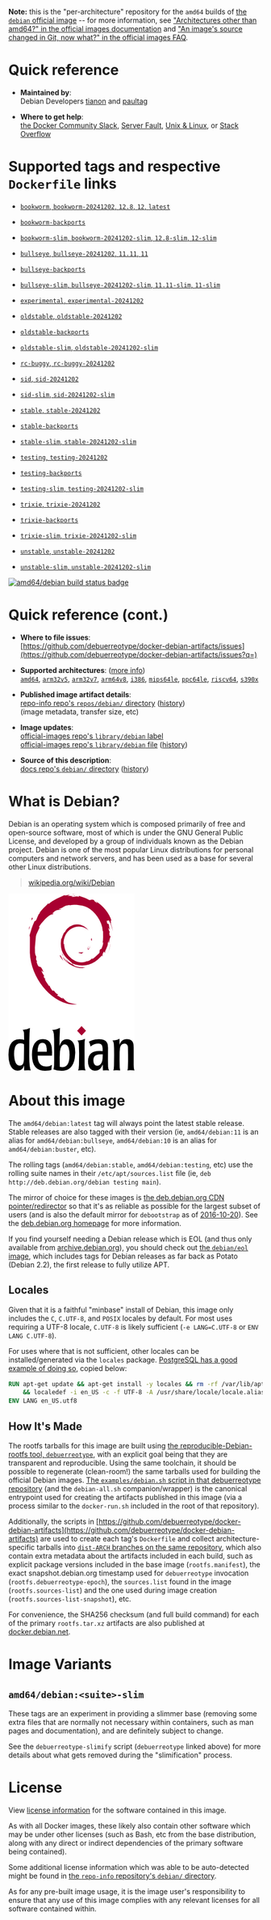 <!--

********************************************************************************

WARNING:

    DO NOT EDIT "debian/README.md"

    IT IS AUTO-GENERATED

    (from the other files in "debian/" combined with a set of templates)

********************************************************************************

-->

**Note:** this is the "per-architecture" repository for the `amd64` builds of [the `debian` official image](https://hub.docker.com/_/debian) -- for more information, see ["Architectures other than amd64?" in the official images documentation](https://github.com/docker-library/official-images#architectures-other-than-amd64) and ["An image's source changed in Git, now what?" in the official images FAQ](https://github.com/docker-library/faq#an-images-source-changed-in-git-now-what).

# Quick reference

-	**Maintained by**:  
	Debian Developers [tianon](https://qa.debian.org/developer.php?login=tianon) and [paultag](https://qa.debian.org/developer.php?login=paultag)

-	**Where to get help**:  
	[the Docker Community Slack](https://dockr.ly/comm-slack), [Server Fault](https://serverfault.com/help/on-topic), [Unix & Linux](https://unix.stackexchange.com/help/on-topic), or [Stack Overflow](https://stackoverflow.com/help/on-topic)

# Supported tags and respective `Dockerfile` links

-	[`bookworm`, `bookworm-20241202`, `12.8`, `12`, `latest`](https://github.com/debuerreotype/docker-debian-artifacts/blob/f5527c9b022448b28981cf274721d9749d8fc5c4/bookworm/oci/index.json)

-	[`bookworm-backports`](https://github.com/debuerreotype/docker-debian-artifacts/blob/f5527c9b022448b28981cf274721d9749d8fc5c4/bookworm/backports/Dockerfile)

-	[`bookworm-slim`, `bookworm-20241202-slim`, `12.8-slim`, `12-slim`](https://github.com/debuerreotype/docker-debian-artifacts/blob/f5527c9b022448b28981cf274721d9749d8fc5c4/bookworm/slim/oci/index.json)

-	[`bullseye`, `bullseye-20241202`, `11.11`, `11`](https://github.com/debuerreotype/docker-debian-artifacts/blob/f5527c9b022448b28981cf274721d9749d8fc5c4/bullseye/oci/index.json)

-	[`bullseye-backports`](https://github.com/debuerreotype/docker-debian-artifacts/blob/f5527c9b022448b28981cf274721d9749d8fc5c4/bullseye/backports/Dockerfile)

-	[`bullseye-slim`, `bullseye-20241202-slim`, `11.11-slim`, `11-slim`](https://github.com/debuerreotype/docker-debian-artifacts/blob/f5527c9b022448b28981cf274721d9749d8fc5c4/bullseye/slim/oci/index.json)

-	[`experimental`, `experimental-20241202`](https://github.com/debuerreotype/docker-debian-artifacts/blob/f5527c9b022448b28981cf274721d9749d8fc5c4/experimental/Dockerfile)

-	[`oldstable`, `oldstable-20241202`](https://github.com/debuerreotype/docker-debian-artifacts/blob/f5527c9b022448b28981cf274721d9749d8fc5c4/oldstable/oci/index.json)

-	[`oldstable-backports`](https://github.com/debuerreotype/docker-debian-artifacts/blob/f5527c9b022448b28981cf274721d9749d8fc5c4/oldstable/backports/Dockerfile)

-	[`oldstable-slim`, `oldstable-20241202-slim`](https://github.com/debuerreotype/docker-debian-artifacts/blob/f5527c9b022448b28981cf274721d9749d8fc5c4/oldstable/slim/oci/index.json)

-	[`rc-buggy`, `rc-buggy-20241202`](https://github.com/debuerreotype/docker-debian-artifacts/blob/f5527c9b022448b28981cf274721d9749d8fc5c4/rc-buggy/Dockerfile)

-	[`sid`, `sid-20241202`](https://github.com/debuerreotype/docker-debian-artifacts/blob/f5527c9b022448b28981cf274721d9749d8fc5c4/sid/oci/index.json)

-	[`sid-slim`, `sid-20241202-slim`](https://github.com/debuerreotype/docker-debian-artifacts/blob/f5527c9b022448b28981cf274721d9749d8fc5c4/sid/slim/oci/index.json)

-	[`stable`, `stable-20241202`](https://github.com/debuerreotype/docker-debian-artifacts/blob/f5527c9b022448b28981cf274721d9749d8fc5c4/stable/oci/index.json)

-	[`stable-backports`](https://github.com/debuerreotype/docker-debian-artifacts/blob/f5527c9b022448b28981cf274721d9749d8fc5c4/stable/backports/Dockerfile)

-	[`stable-slim`, `stable-20241202-slim`](https://github.com/debuerreotype/docker-debian-artifacts/blob/f5527c9b022448b28981cf274721d9749d8fc5c4/stable/slim/oci/index.json)

-	[`testing`, `testing-20241202`](https://github.com/debuerreotype/docker-debian-artifacts/blob/f5527c9b022448b28981cf274721d9749d8fc5c4/testing/oci/index.json)

-	[`testing-backports`](https://github.com/debuerreotype/docker-debian-artifacts/blob/f5527c9b022448b28981cf274721d9749d8fc5c4/testing/backports/Dockerfile)

-	[`testing-slim`, `testing-20241202-slim`](https://github.com/debuerreotype/docker-debian-artifacts/blob/f5527c9b022448b28981cf274721d9749d8fc5c4/testing/slim/oci/index.json)

-	[`trixie`, `trixie-20241202`](https://github.com/debuerreotype/docker-debian-artifacts/blob/f5527c9b022448b28981cf274721d9749d8fc5c4/trixie/oci/index.json)

-	[`trixie-backports`](https://github.com/debuerreotype/docker-debian-artifacts/blob/f5527c9b022448b28981cf274721d9749d8fc5c4/trixie/backports/Dockerfile)

-	[`trixie-slim`, `trixie-20241202-slim`](https://github.com/debuerreotype/docker-debian-artifacts/blob/f5527c9b022448b28981cf274721d9749d8fc5c4/trixie/slim/oci/index.json)

-	[`unstable`, `unstable-20241202`](https://github.com/debuerreotype/docker-debian-artifacts/blob/f5527c9b022448b28981cf274721d9749d8fc5c4/unstable/oci/index.json)

-	[`unstable-slim`, `unstable-20241202-slim`](https://github.com/debuerreotype/docker-debian-artifacts/blob/f5527c9b022448b28981cf274721d9749d8fc5c4/unstable/slim/oci/index.json)

[![amd64/debian build status badge](https://img.shields.io/jenkins/s/https/doi-janky.infosiftr.net/job/multiarch/job/amd64/job/debian.svg?label=amd64/debian%20%20build%20job)](https://doi-janky.infosiftr.net/job/multiarch/job/amd64/job/debian/)

# Quick reference (cont.)

-	**Where to file issues**:  
	[https://github.com/debuerreotype/docker-debian-artifacts/issues](https://github.com/debuerreotype/docker-debian-artifacts/issues?q=)

-	**Supported architectures**: ([more info](https://github.com/docker-library/official-images#architectures-other-than-amd64))  
	[`amd64`](https://hub.docker.com/r/amd64/debian/), [`arm32v5`](https://hub.docker.com/r/arm32v5/debian/), [`arm32v7`](https://hub.docker.com/r/arm32v7/debian/), [`arm64v8`](https://hub.docker.com/r/arm64v8/debian/), [`i386`](https://hub.docker.com/r/i386/debian/), [`mips64le`](https://hub.docker.com/r/mips64le/debian/), [`ppc64le`](https://hub.docker.com/r/ppc64le/debian/), [`riscv64`](https://hub.docker.com/r/riscv64/debian/), [`s390x`](https://hub.docker.com/r/s390x/debian/)

-	**Published image artifact details**:  
	[repo-info repo's `repos/debian/` directory](https://github.com/docker-library/repo-info/blob/master/repos/debian) ([history](https://github.com/docker-library/repo-info/commits/master/repos/debian))  
	(image metadata, transfer size, etc)

-	**Image updates**:  
	[official-images repo's `library/debian` label](https://github.com/docker-library/official-images/issues?q=label%3Alibrary%2Fdebian)  
	[official-images repo's `library/debian` file](https://github.com/docker-library/official-images/blob/master/library/debian) ([history](https://github.com/docker-library/official-images/commits/master/library/debian))

-	**Source of this description**:  
	[docs repo's `debian/` directory](https://github.com/docker-library/docs/tree/master/debian) ([history](https://github.com/docker-library/docs/commits/master/debian))

# What is Debian?

Debian is an operating system which is composed primarily of free and open-source software, most of which is under the GNU General Public License, and developed by a group of individuals known as the Debian project. Debian is one of the most popular Linux distributions for personal computers and network servers, and has been used as a base for several other Linux distributions.

> [wikipedia.org/wiki/Debian](https://en.wikipedia.org/wiki/Debian)

![logo](https://raw.githubusercontent.com/docker-library/docs/b449be7df57e9ed9086bb5821bfb5d6cdc5d67a4/debian/logo.png)

# About this image

The `amd64/debian:latest` tag will always point the latest stable release. Stable releases are also tagged with their version (ie, `amd64/debian:11` is an alias for `amd64/debian:bullseye`, `amd64/debian:10` is an alias for `amd64/debian:buster`, etc).

The rolling tags (`amd64/debian:stable`, `amd64/debian:testing`, etc) use the rolling suite names in their `/etc/apt/sources.list` file (ie, `deb http://deb.debian.org/debian testing main`).

The mirror of choice for these images is [the deb.debian.org CDN pointer/redirector](https://deb.debian.org) so that it's as reliable as possible for the largest subset of users (and is also the default mirror for `debootstrap` as of [2016-10-20](https://anonscm.debian.org/cgit/d-i/debootstrap.git/commit/?id=9e8bc60ad1ccf3a25ce7890526b70059f3e770de)). See the [deb.debian.org homepage](https://deb.debian.org) for more information.

If you find yourself needing a Debian release which is EOL (and thus only available from [archive.debian.org](http://archive.debian.org)), you should check out [the `debian/eol` image](https://hub.docker.com/r/debian/eol/), which includes tags for Debian releases as far back as Potato (Debian 2.2), the first release to fully utilize APT.

## Locales

Given that it is a faithful "minbase" install of Debian, this image only includes the `C`, `C.UTF-8`, and `POSIX` locales by default. For most uses requiring a UTF-8 locale, `C.UTF-8` is likely sufficient (`-e LANG=C.UTF-8` or `ENV LANG C.UTF-8`).

For uses where that is not sufficient, other locales can be installed/generated via the `locales` package. [PostgreSQL has a good example of doing so](https://github.com/docker-library/postgres/blob/69bc540ecfffecce72d49fa7e4a46680350037f9/9.6/Dockerfile#L21-L24), copied below:

```dockerfile
RUN apt-get update && apt-get install -y locales && rm -rf /var/lib/apt/lists/* \
	&& localedef -i en_US -c -f UTF-8 -A /usr/share/locale/locale.alias en_US.UTF-8
ENV LANG en_US.utf8
```

## How It's Made

The rootfs tarballs for this image are built using [the reproducible-Debian-rootfs tool, `debuerreotype`](https://github.com/debuerreotype/debuerreotype), with an explicit goal being that they are transparent and reproducible. Using the same toolchain, it should be possible to regenerate (clean-room!) the same tarballs used for building the official Debian images. [The `examples/debian.sh` script in that debuerreotype repository](https://github.com/debuerreotype/debuerreotype/blob/master/examples/debian.sh) (and the `debian-all.sh` companion/wrapper) is the canonical entrypoint used for creating the artifacts published in this image (via a process similar to the `docker-run.sh` included in the root of that repository).

Additionally, the scripts in [https://github.com/debuerreotype/docker-debian-artifacts](https://github.com/debuerreotype/docker-debian-artifacts) are used to create each tag's `Dockerfile` and collect architecture-specific tarballs into [`dist-ARCH` branches on the same repository](https://github.com/debuerreotype/docker-debian-artifacts/branches), which also contain extra metadata about the artifacts included in each build, such as explicit package versions included in the base image (`rootfs.manifest`), the exact snapshot.debian.org timestamp used for `debuerreotype` invocation (`rootfs.debuerreotype-epoch`), the `sources.list` found in the image (`rootfs.sources-list`) and the one used during image creation (`rootfs.sources-list-snapshot`), etc.

For convenience, the SHA256 checksum (and full build command) for each of the primary `rootfs.tar.xz` artifacts are also published at [docker.debian.net](https://docker.debian.net/).

# Image Variants

## `amd64/debian:<suite>-slim`

These tags are an experiment in providing a slimmer base (removing some extra files that are normally not necessary within containers, such as man pages and documentation), and are definitely subject to change.

See the `debuerreotype-slimify` script (`debuerreotype` linked above) for more details about what gets removed during the "slimification" process.

# License

View [license information](https://www.debian.org/social_contract#guidelines) for the software contained in this image.

As with all Docker images, these likely also contain other software which may be under other licenses (such as Bash, etc from the base distribution, along with any direct or indirect dependencies of the primary software being contained).

Some additional license information which was able to be auto-detected might be found in [the `repo-info` repository's `debian/` directory](https://github.com/docker-library/repo-info/tree/master/repos/debian).

As for any pre-built image usage, it is the image user's responsibility to ensure that any use of this image complies with any relevant licenses for all software contained within.
